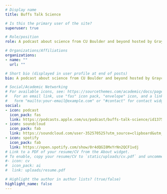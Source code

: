 ```yaml
---
# Display name
title: Buffs Talk Science

# Is this the primary user of the site?
superuser: true

# Role/position
role: A podcast about science from CU Boulder and beyond hosted by Graycen Wheeler and Alison Gilchrist from 2018 - 2020.

# Organizations/Affiliations
organizations:
- name: ""
  url: ""

# Short bio (displayed in user profile at end of posts)
bio: A podcast about science from CU Boulder and beyond hosted by Graycen Wheeler and Alison Gilchrist from 2018 - 2020.

# Social/Academic Networking
# For available icons, see: https://sourcethemes.com/academic/docs/page-builder/#icons
#   For an email link, use "fas" icon pack, "envelope" icon, and a link in the
#   form "mailto:your-email@example.com" or "#contact" for contact widget.
social:
- icon: podcast
  icon_pack: fas
  link: https://podcasts.apple.com/us/podcast/buffs-talk-science/id1375850300
- icon: soundcloud
  icon_pack: fab
  link: https://soundcloud.com/user-352570525?utm_source=clipboard&utm_medium=text&utm_campaign=social_sharing
- icon: spotify
  icon_pack: fab
  link: https://open.spotify.com/show/0r4dQGI8MxYrNn2QCF1vdj
# Link to a PDF of your resume/CV from the About widget.
# To enable, copy your resume/CV to `static/uploads/cv.pdf` and uncomment the lines below.
#- icon: cv
#  icon_pack: ai
#  link: uploads/resume.pdf

# Highlight the author in author lists? (true/false)
highlight_name: false
---
```

